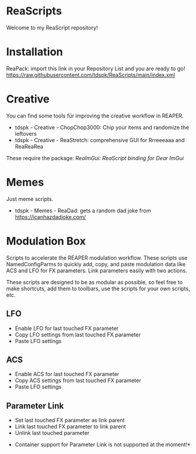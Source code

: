 # ReaScripts

Welcome to my ReaScript repository!

# Installation

ReaPack: import this link in your Repository List and you are ready to go!
https://raw.githubusercontent.com/tdspk/ReaScripts/main/index.xml

# Creative

You can find some tools für improving the creative workflow in REAPER.

- tdspk - Creative - ChopChop3000: Chip your items and randomize the leftovers
- tdspk - Creative - ReaStretch: comprehensive GUI for Rrreeeaaa and ReaReaRea

These require the package: *ReaImGui: ReaScript binding for Dear ImGui*

# Memes

Just meme scripts.

- tdspk - Memes - ReaDad: gets a random dad joke from https://icanhazdadjoke.com/

# Modulation Box

Scripts to accelerate the REAPER modulation workflow. These scripts use NamedConfigParms to quickly add, copy, and paste modulation data like ACS and LFO for FX parameters. Link parameters easily with two actions.

These scripts are designed to be as modular as possible, so feel free to make shortcuts, add them to toolbars, use the scripts for your own scripts, etc.

## LFO
- Enable LFO for last touched FX parameter
- Copy LFO settings from last touched FX parameter
- Paste LFO settings

## ACS
- Enable ACS for last touched FX parameter
- Copy ACS settings from last touched FX parameter
- Paste LFO settings

## Parameter Link
- Set last touched FX parameter as link parent
- Link last touched FX parameter to link parent
- Unlink last touched parameter

* Container support for Parameter Link is not supported at the moment!*